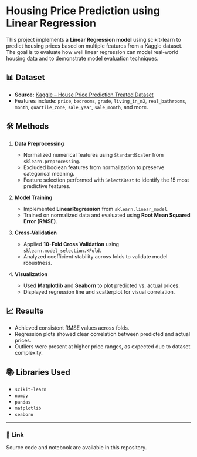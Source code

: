 # Housing Price Prediction using Linear Regression

This project implements a **Linear Regression model** using scikit-learn to predict housing prices based on multiple features from a Kaggle dataset. The goal is to evaluate how well linear regression can model real-world housing data and to demonstrate model evaluation techniques.

## 📊 Dataset
- **Source:** [Kaggle – House Price Prediction Treated Dataset](https://www.kaggle.com/datasets/aravinii/house-price-prediction-treated-dataset/data)  
- Features include: `price`, `bedrooms`, `grade`, `living_in_m2`, `real_bathrooms`, `month`, `quartile_zone`, `sale_year`, `sale_month`, and more.

## 🛠️ Methods
1. **Data Preprocessing**
   - Normalized numerical features using `StandardScaler` from `sklearn.preprocessing`.
   - Excluded boolean features from normalization to preserve categorical meaning.
   - Feature selection performed with `SelectKBest` to identify the 15 most predictive features.

2. **Model Training**
   - Implemented **LinearRegression** from `sklearn.linear_model`.
   - Trained on normalized data and evaluated using **Root Mean Squared Error (RMSE)**.

3. **Cross-Validation**
   - Applied **10-Fold Cross Validation** using `sklearn.model_selection.KFold`.
   - Analyzed coefficient stability across folds to validate model robustness.

4. **Visualization**
   - Used **Matplotlib** and **Seaborn** to plot predicted vs. actual prices.
   - Displayed regression line and scatterplot for visual correlation.

## 📈 Results
- Achieved consistent RMSE values across folds.
- Regression plots showed clear correlation between predicted and actual prices.
- Outliers were present at higher price ranges, as expected due to dataset complexity.

## 📚 Libraries Used
- `scikit-learn`
- `numpy`
- `pandas`
- `matplotlib`
- `seaborn`

---

### 🔗 Link
Source code and notebook are available in this repository.
